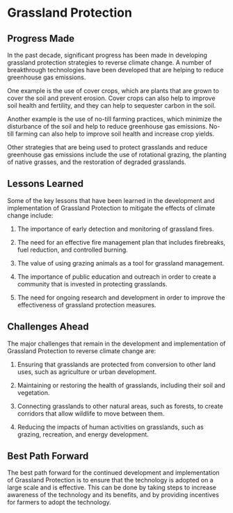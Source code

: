 # Grassland Protection

## Progress Made

In the past decade, significant progress has been made in developing grassland protection strategies to reverse climate change. A number of breakthrough technologies have been developed that are helping to reduce greenhouse gas emissions.

One example is the use of cover crops, which are plants that are grown to cover the soil and prevent erosion. Cover crops can also help to improve soil health and fertility, and they can help to sequester carbon in the soil.

Another example is the use of no-till farming practices, which minimize the disturbance of the soil and help to reduce greenhouse gas emissions. No-till farming can also help to improve soil health and increase crop yields.

Other strategies that are being used to protect grasslands and reduce greenhouse gas emissions include the use of rotational grazing, the planting of native grasses, and the restoration of degraded grasslands.

## Lessons Learned

Some of the key lessons that have been learned in the development and implementation of Grassland Protection to mitigate the effects of climate change include:

1. The importance of early detection and monitoring of grassland fires.

2. The need for an effective fire management plan that includes firebreaks, fuel reduction, and controlled burning.

3. The value of using grazing animals as a tool for grassland management.

4. The importance of public education and outreach in order to create a community that is invested in protecting grasslands.

5. The need for ongoing research and development in order to improve the effectiveness of grassland protection measures.

## Challenges Ahead

The major challenges that remain in the development and implementation of Grassland Protection to reverse climate change are:

1. Ensuring that grasslands are protected from conversion to other land uses, such as agriculture or urban development.

2. Maintaining or restoring the health of grasslands, including their soil and vegetation.

3. Connecting grasslands to other natural areas, such as forests, to create corridors that allow wildlife to move between them.

4. Reducing the impacts of human activities on grasslands, such as grazing, recreation, and energy development.

## Best Path Forward

The best path forward for the continued development and implementation of Grassland Protection is to ensure that the technology is adopted on a large scale and is effective. This can be done by taking steps to increase awareness of the technology and its benefits, and by providing incentives for farmers to adopt the technology.
